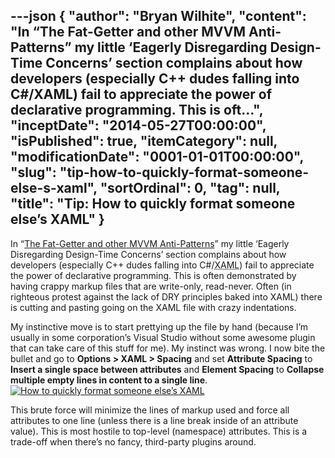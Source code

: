 ---json
{
  "author": "Bryan Wilhite",
  "content": "In “The Fat-Getter and other MVVM Anti-Patterns” my little ‘Eagerly Disregarding Design-Time Concerns’ section complains about how developers (especially C++ dudes falling into C#/XAML) fail to appreciate the power of declarative programming. This is oft...",
  "inceptDate": "2014-05-27T00:00:00",
  "isPublished": true,
  "itemCategory": null,
  "modificationDate": "0001-01-01T00:00:00",
  "slug": "tip-how-to-quickly-format-someone-else-s-xaml",
  "sortOrdinal": 0,
  "tag": null,
  "title": "Tip: How to quickly format someone else’s XAML"
}
---

In “[The Fat-Getter and other MVVM Anti-Patterns](http://songhayblog.azurewebsites.net/Entry/Show/the-fat-getter-and-other-mvvm-anti-patterns)” my little ‘Eagerly Disregarding Design-Time Concerns’ section complains about how developers (especially C++ dudes falling into C#/<acronym title="Extensible Application Markup Language">XAML</acronym>) fail to appreciate the power of declarative programming. This is often demonstrated by having crappy markup files that are write-only, read-never. Often (in righteous protest against the lack of DRY principles baked into XAML) there is cutting and pasting going on the XAML file with crazy indentations.

My instinctive move is to start prettying up the file by hand (because I’m usually in some corporation’s Visual Studio without some awesome plugin that can take care of this stuff for me). My instinct was wrong. I now bite the bullet and go to **Options &gt; XAML &gt; Spacing** and set **Attribute Spacing** to **Insert a single space between attributes** and **Element Spacing** to **Collapse multiple empty lines in content to a single line**.
[<img alt="How to quickly format someone else’s XAML" src="https://farm3.staticflickr.com/2932/14127061603_d7772dd018_z_d.jpg">](https://www.flickr.com/photos/wilhite/14127061603/ "How to quickly format someone else’s XAML")

This brute force will minimize the lines of markup used and force all attributes to one line (unless there is a line break inside of an attribute value). This is most hostile to top-level (namespace) attributes. This is a trade-off when there’s no fancy, third-party plugins around.

